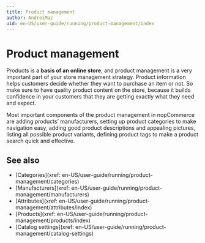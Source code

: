 ```yaml
---
title: Product management
author: AndreiMaz
uid: en-US/user-guide/running/product-management/index
---
```

# Product management

Products is a **basis of an online store**, and product management is a very important part of your store management strategy. Product information helps customers decide whether they want to purchase an item or not. So make sure to have quality product content on the store, because it builds confidence in your customers that they are getting exactly what they need and expect.

Most important components of the product management in nopCommerce are adding products’ manufacturers, setting up product categories to make navigation easy, adding good product descriptions and appealing pictures, listing all possible product variants, defining product tags to make a product search quick and effective.

## See also

* [Categories](xref: en-US/user-guide/running/product-management/categories)
* [Manufacturers](xref: en-US/user-guide/running/product-management/manufacturers)
* [Attributes](xref: en-US/user-guide/running/product-management/attributes/index)
* [Products](xref: en-US/user-guide/running/product-management/products/index)
* [Catalog settings](xref: en-US/user-guide/running/product-management/catalog-settings)
